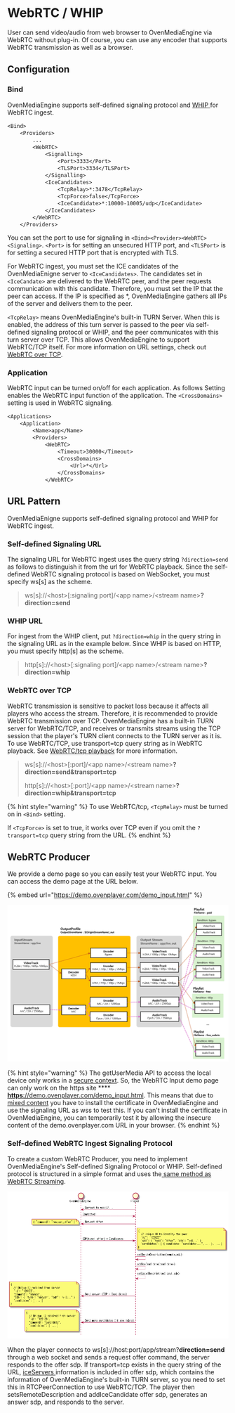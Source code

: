 # WebRTC / WHIP

User can send video/audio from web browser to OvenMediaEngine via WebRTC without plug-in. Of course, you can use any encoder that supports WebRTC transmission as well as a browser.

## Configuration

### Bind

OvenMediaEngine supports self-defined signaling protocol and [WHIP ](https://datatracker.ietf.org/doc/draft-ietf-wish-whip/)for WebRTC ingest.&#x20;

```markup
<Bind>
    <Providers>
        ...
        <WebRTC>
            <Signalling>
                <Port>3333</Port>
                <TLSPort>3334</TLSPort>
            </Signalling>
            <IceCandidates>
                <TcpRelay>*:3478</TcpRelay>
                <TcpForce>false</TcpForce>
                <IceCandidate>*:10000-10005/udp</IceCandidate>
            </IceCandidates>
        </WebRTC>
    </Providers>
```

You can set the port to use for signaling in `<Bind><Provider><WebRTC><Signaling>`. `<Port>` is for setting an unsecured HTTP port, and `<TLSPort>` is for setting a secured HTTP port that is encrypted with TLS.&#x20;

For WebRTC ingest, you must set the ICE candidates of the OvenMediaEnigne server to `<IceCandidates>`. The candidates set in `<IceCandate>` are delivered to the WebRTC peer, and the peer requests communication with this candidate. Therefore, you must set the IP that the peer can access. If the IP is specified as \*, OvenMediaEngine gathers all IPs of the server and delivers them to the peer.

`<TcpRelay>` means OvenMediaEngine's built-in TURN Server. When this is enabled, the address of this turn server is passed to the peer via self-defined signaling protocol or WHIP, and the peer communicates with this turn server over TCP. This allows OvenMediaEngine to support WebRTC/TCP itself. For more information on URL settings, check out [WebRTC over TCP](webrtc-beta.md#webrtc-over-tcp).

### Application

WebRTC input can be turned on/off for each application. As follows Setting enables the WebRTC input function of the application. The `<CrossDomains>` setting is used in WebRTC signaling.

```markup
<Applications>
    <Application>
        <Name>app</Name>
        <Providers>
            <WebRTC>
                <Timeout>30000</Timeout>
                <CrossDomains>
                    <Url>*</Url>
                </CrossDomains>
            </WebRTC>
```

## URL Pattern

OvenMediaEnigne supports self-defined signaling protocol and WHIP for WebRTC ingest.

### Self-defined Signaling URL

The signaling URL for WebRTC ingest uses the query string `?direction=send` as follows to distinguish it from the url for WebRTC playback. Since the self-defined WebRTC signaling protocol is based on WebSocket, you must specify ws\[s] as the scheme.

> ws\[s]://\<host>\[:signaling port]/\<app name>/\<stream name>**?direction=send**

### WHIP URL

For ingest from the WHIP client, put `?direction=whip` in the query string in the signaling URL as in the example below. Since WHIP is based on HTTP, you must specify http\[s] as the scheme.

> http\[s]://\<host>\[:signaling port]/\<app name>/\<stream name>**?direction=whip**

### WebRTC over TCP

WebRTC transmission is sensitive to packet loss because it affects all players who access the stream. Therefore, it is recommended to provide WebRTC transmission over TCP. OvenMediaEngine has a built-in TURN server for WebRTC/TCP, and receives or transmits streams using the TCP session that the player's TURN client connects to the TURN server as it is. To use WebRTC/TCP, use transport=tcp query string as in WebRTC playback. See [WebRTC/tcp playback](../streaming/webrtc-publishing.md#webrtc-over-tcp) for more information.

> ws\[s]://\<host>\[:port]/\<app name>/\<stream name>**?direction=send\&transport=tcp**
>
> http\[s]://\<host>\[:port]/\<app name>/\<stream name>**?direction=whip\&transport=tcp**

{% hint style="warning" %}
To use WebRTC/tcp, `<TcpRelay>` must be turned on in `<Bind>` setting.&#x20;

If `<TcpForce>` is set to true, it works over TCP even if you omit the `?transport=tcp` query string from the URL.
{% endhint %}

## WebRTC Producer

We provide a demo page so you can easily test your WebRTC input. You can access the demo page at the URL below.

{% embed url="https://demo.ovenplayer.com/demo_input.html" %}

![](<../.gitbook/assets/image (4) (1).png>)

{% hint style="warning" %}
The getUserMedia API to access the local device only works in a [secure context](https://developer.mozilla.org/en-US/docs/Web/API/MediaDevices/getUserMedia#privacy\_and\_security). So, the WebRTC Input demo page can only work on the https site \*\*\*\* [**https**://demo.ovenplayer.com/demo\_input.html](https://demo.ovenplayer.com/demo\_input.html). This means that due to [mixed content](https://developer.mozilla.org/en-US/docs/Web/Security/Mixed\_content) you have to install the certificate in OvenMediaEngine and use the signaling URL as wss to test this. If you can't install the certificate in OvenMediaEngine, you can temporarily test it by allowing the insecure content of the demo.ovenplayer.com URL in your browser.
{% endhint %}

### Self-defined WebRTC Ingest Signaling Protocol

To create a custom WebRTC Producer, you need to implement OvenMediaEngine's Self-defined Signaling Protocol or WHIP. Self-defined protocol is structured in a simple format and uses the[ same method as WebRTC Streaming](../streaming/webrtc-publishing.md#signalling-protocol).

![](<../.gitbook/assets/image (10).png>)

When the player connects to ws\[s]://host:port/app/stream?**direction=send** through a web socket and sends a request offer command, the server responds to the offer sdp. If transport=tcp exists in the query string of the URL, [iceServers ](https://developer.mozilla.org/en-US/docs/Web/API/RTCIceServer)information is included in offer sdp, which contains the information of OvenMediaEngine's built-in TURN server, so you need to set this in RTCPeerConnection to use WebRTC/TCP. The player then setsRemoteDescription and addIceCandidate offer sdp, generates an answer sdp, and responds to the server.
